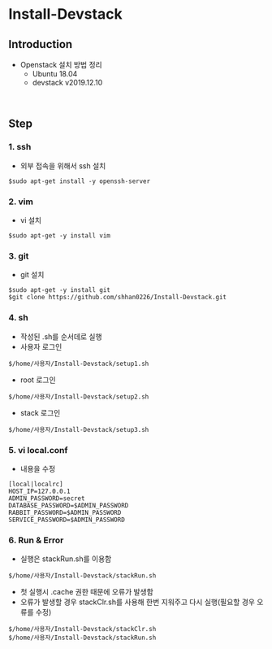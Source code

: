 # Install-Devstack

## Introduction
* Openstack 설치 방법 정리
  * Ubuntu 18.04
  * devstack v2019.12.10

<br>

## Step

### 1. ssh <br>
* 외부 접속을 위해서 ssh 설치 <br>        
```
$sudo apt-get install -y openssh-server
```

### 2. vim <br>
* vi 설치 <br>        
```
$sudo apt-get -y install vim
```

### 3. git <br>
* git 설치 <br>        
```
$sudo apt-get -y install git
$git clone https://github.com/shhan0226/Install-Devstack.git
```

### 4. sh <br>
* 작성된 .sh를 순서데로 실행 <br>
* 사용자 로그인
```
$/home/사용자/Install-Devstack/setup1.sh
```
* root 로그인
```
$/home/사용자/Install-Devstack/setup2.sh
```
* stack 로그인
```
$/home/사용자/Install-Devstack/setup3.sh
```

### 5. vi local.conf <br>
* 내용을 수정 <br>        
```
[local|localrc]
HOST_IP=127.0.0.1
ADMIN_PASSWORD=secret
DATABASE_PASSWORD=$ADMIN_PASSWORD
RABBIT_PASSWORD=$ADMIN_PASSWORD
SERVICE_PASSWORD=$ADMIN_PASSWORD
```

### 6. Run & Error <br>
* 실행은 stackRun.sh를 이용함 <br>        
```
$/home/사용자/Install-Devstack/stackRun.sh
```
* 첫 실행시 .cache 권한 때문에 오류가 발생함<br>
* 오류가 발생할 경우 stackClr.sh를 사용해 한번 지워주고 다시 실행(필요할 경우 오류를 수정)<br>
```
$/home/사용자/Install-Devstack/stackClr.sh
$/home/사용자/Install-Devstack/stackRun.sh
```

